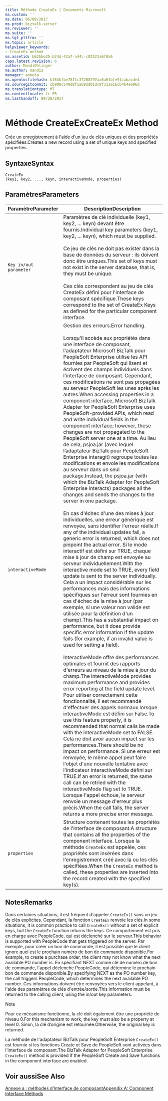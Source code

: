 ```yaml
---
title: Méthode CreateEx | Documents Microsoft
ms.custom: ''
ms.date: 06/08/2017
ms.prod: biztalk-server
ms.reviewer: ''
ms.suite: ''
ms.tgt_pltfrm: ''
ms.topic: article
helpviewer_keywords:
- CreateEx method
ms.assetid: b62bbe25-b24d-42a7-a44c-c83521a6f0a6
caps.latest.revision: 6
author: MandiOhlinger
ms.author: mandia
manager: anneta
ms.openlocfilehash: b163bfbe7811c37208297aa0a61bfe91cabacde4
ms.sourcegitcommit: cb908c540d8f1a692d01dc8f313e16cb4b4e696d
ms.translationtype: MT
ms.contentlocale: fr-FR
ms.lasthandoff: 09/20/2017
---
```

# <a name="createex-method"></a><span data-ttu-id="af023-102">Méthode CreateEx</span><span class="sxs-lookup"><span data-stu-id="af023-102">CreateEx Method</span></span>
<span data-ttu-id="af023-103">Crée un enregistrement à l'aide d'un jeu de clés uniques et des propriétés spécifiées.</span><span class="sxs-lookup"><span data-stu-id="af023-103">Creates a new record using a set of unique keys and specified properties.</span></span>  
  
## <a name="syntax"></a><span data-ttu-id="af023-104">Syntaxe</span><span class="sxs-lookup"><span data-stu-id="af023-104">Syntax</span></span>  
  
```  
CreateEx  
(key1, key2, ..., keyn, interactiveMode, properties)  
```  
  
## <a name="parameters"></a><span data-ttu-id="af023-105">Paramètres</span><span class="sxs-lookup"><span data-stu-id="af023-105">Parameters</span></span>  
  
|<span data-ttu-id="af023-106">Paramètre</span><span class="sxs-lookup"><span data-stu-id="af023-106">Parameter</span></span>|<span data-ttu-id="af023-107"> Description</span><span class="sxs-lookup"><span data-stu-id="af023-107">Description</span></span>|  
|---------------|-----------------|  
|`Key in/out parameter`|<span data-ttu-id="af023-108">Paramètres de clé individuelle (key1, key2, ... keyn) devant être fournis.</span><span class="sxs-lookup"><span data-stu-id="af023-108">Individual key parameters (key1, key2, ... keyn), which must be supplied.</span></span><br /><br /> <span data-ttu-id="af023-109">Ce jeu de clés ne doit pas exister dans la base de données du serveur : ils doivent donc être uniques.</span><span class="sxs-lookup"><span data-stu-id="af023-109">This set of keys must not exist in the server database, that is, they must be unique.</span></span><br /><br /> <span data-ttu-id="af023-110">Ces clés correspondent au jeu de clés CreateEx défini pour l'interface de composant spécifique.</span><span class="sxs-lookup"><span data-stu-id="af023-110">These keys correspond to the set of CreateEx Keys as defined for the particular component interface.</span></span>|  
|`interactiveMode`|<span data-ttu-id="af023-111">Gestion des erreurs.</span><span class="sxs-lookup"><span data-stu-id="af023-111">Error handling.</span></span><br /><br /> <span data-ttu-id="af023-112">Lorsqu'il accède aux propriétés dans une interface de composant, l'adaptateur Microsoft BizTalk pour PeopleSoft Enterprise utilise les API fournies par PeopleSoft qui lisent et écrivent des champs individuels dans l'interface de composant. Cependant, ces modifications ne sont pas propagées au serveur PeopleSoft les unes après les autres.</span><span class="sxs-lookup"><span data-stu-id="af023-112">When accessing properties in a component interface, Microsoft BizTalk Adapter for PeopleSoft Enterprise uses PeopleSoft-provided APIs, which read and write individual fields in the component interface; however, these changes are not propagated to the PeopleSoft server one at a time.</span></span> <span data-ttu-id="af023-113">Au lieu de cela, psjoa.jar (avec lequel l’adaptateur BizTalk pour PeopleSoft Enterprise interagit) regroupe toutes les modifications et envoie les modifications au serveur dans un seul package.</span><span class="sxs-lookup"><span data-stu-id="af023-113">Instead, the psjoa.jar (with which the BizTalk Adapter for PeopleSoft Enterprise interacts) packages all the changes and sends the changes to the server in one package.</span></span><br /><br /> <span data-ttu-id="af023-114">En cas d'échec d'une des mises à jour individuelles, une erreur générique est renvoyée, sans identifier l'erreur réelle.</span><span class="sxs-lookup"><span data-stu-id="af023-114">If any of the individual updates fail, a generic error is returned, which does not pinpoint the actual error.</span></span> <span data-ttu-id="af023-115">Si le mode interactif est défini sur TRUE, chaque mise à jour de champ est envoyée au serveur individuellement.</span><span class="sxs-lookup"><span data-stu-id="af023-115">With the interactive mode set to TRUE, every field update is sent to the server individually.</span></span> <span data-ttu-id="af023-116">Cela a un impact considérable sur les performances mais des informations spécifiques sur l'erreur sont fournies en cas d'échec de la mise à jour (par exemple, si une valeur non valide est utilisée pour la définition d'un champ).</span><span class="sxs-lookup"><span data-stu-id="af023-116">This has a substantial impact on performance, but it does provide specific error information if the update fails (for example, if an invalid value is used for setting a field).</span></span><br /><br /> <span data-ttu-id="af023-117">InteractiveMode offre des performances optimales et fournit des rapports d'erreurs au niveau de la mise à jour du champ.</span><span class="sxs-lookup"><span data-stu-id="af023-117">The interactiveMode provides maximum performance and provides error reporting at the field update level.</span></span> <span data-ttu-id="af023-118">Pour utiliser correctement cette fonctionnalité, il est recommandé d'effectuer des appels normaux lorsque interactiveMode est défini sur False.</span><span class="sxs-lookup"><span data-stu-id="af023-118">To use this feature properly, it is recommended that normal calls be made with the interactiveMode set to FALSE.</span></span> <span data-ttu-id="af023-119">Cela ne doit avoir aucun impact sur les performances.</span><span class="sxs-lookup"><span data-stu-id="af023-119">There should be no impact on performance.</span></span> <span data-ttu-id="af023-120">Si une erreur est renvoyée, le même appel peut faire l'objet d'une nouvelle tentative avec l'indicateur interactiveMode défini sur TRUE.</span><span class="sxs-lookup"><span data-stu-id="af023-120">If an error is returned, the same call can be retried with the interactiveMode flag set to TRUE.</span></span> <span data-ttu-id="af023-121">Lorsque l'appel échoue, le serveur renvoie un message d'erreur plus précis.</span><span class="sxs-lookup"><span data-stu-id="af023-121">When the call fails, the server returns a more precise error message.</span></span>|  
|`properties`|<span data-ttu-id="af023-122">Structure contenant toutes les propriétés de l'interface de composant.</span><span class="sxs-lookup"><span data-stu-id="af023-122">A structure that contains all the properties of the component interface.</span></span> <span data-ttu-id="af023-123">Lorsque la méthode `CreateEx` est appelée, ces propriétés sont insérées dans l'enregistrement créé avec la ou les clés spécifiées.</span><span class="sxs-lookup"><span data-stu-id="af023-123">When the `CreateEx` method is called, these properties are inserted into the record created with the specified key(s).</span></span>|  
  
## <a name="remarks"></a><span data-ttu-id="af023-124">Notes</span><span class="sxs-lookup"><span data-stu-id="af023-124">Remarks</span></span>  
 <span data-ttu-id="af023-125">Dans certaines situations, il est fréquent d'appeler `CreateEx()` sans un jeu de clés explicites. Cependant, la fonction `CreateEx` renvoie les clés.</span><span class="sxs-lookup"><span data-stu-id="af023-125">In some situations, it is common practice to call `CreateEx()` without a set of explicit keys, but the `CreateEx` function returns the keys.</span></span> <span data-ttu-id="af023-126">Ce comportement est pris en charge avec PeopleCode, qui est déclenché sur le serveur.</span><span class="sxs-lookup"><span data-stu-id="af023-126">This behavior is supported with PeopleCode that gets triggered on the server.</span></span> <span data-ttu-id="af023-127">Par exemple, pour créer un bon de commande, il est possible que le client ignore quel est le prochain numéro de bon de commande disponible.</span><span class="sxs-lookup"><span data-stu-id="af023-127">For example, to create a purchase order, the client may not know what the next available PO number is.</span></span> <span data-ttu-id="af023-128">En spécifiant NEXT comme clé de numéro de bon de commande, l'appel déclenche PeopleCode, qui détermine le prochain bon de commande disponible.</span><span class="sxs-lookup"><span data-stu-id="af023-128">By specifying NEXT as the PO number key, the call triggers PeopleCode, which determines the next available PO number.</span></span> <span data-ttu-id="af023-129">Ces informations doivent être renvoyées vers le client appelant, à l'aide des paramètres de clés d'entrée/sortie.</span><span class="sxs-lookup"><span data-stu-id="af023-129">This information must be returned to the calling client, using the in/out key parameters.</span></span>  
  
> [!NOTE]
>  <span data-ttu-id="af023-130">Pour ce mécanisme fonctionne, la clé doit également être une propriété de niveau 0.</span><span class="sxs-lookup"><span data-stu-id="af023-130">For this mechanism to work, the key must also be a property at level 0.</span></span> <span data-ttu-id="af023-131">Sinon, la clé d’origine est retournée.</span><span class="sxs-lookup"><span data-stu-id="af023-131">Otherwise, the original key is returned.</span></span>  
  
 <span data-ttu-id="af023-132">La méthode de l'adaptateur BizTalk pour PeopleSoft Enterprise `CreateEx()` est fournie si les fonctions Create et Save de PeopleSoft sont activées dans l'interface de composant.</span><span class="sxs-lookup"><span data-stu-id="af023-132">The BizTalk Adapter for PeopleSoft Enterprise `CreateEx()` method is provided if the PeopleSoft Create and Save functions in the component interface are enabled.</span></span>  
  
## <a name="see-also"></a><span data-ttu-id="af023-133">Voir aussi</span><span class="sxs-lookup"><span data-stu-id="af023-133">See Also</span></span>  
 [<span data-ttu-id="af023-134">Annexe a : méthodes d’Interface de composant</span><span class="sxs-lookup"><span data-stu-id="af023-134">Appendix A: Component Interface Methods</span></span>](../core/appendix-a-component-interface-methods.md)